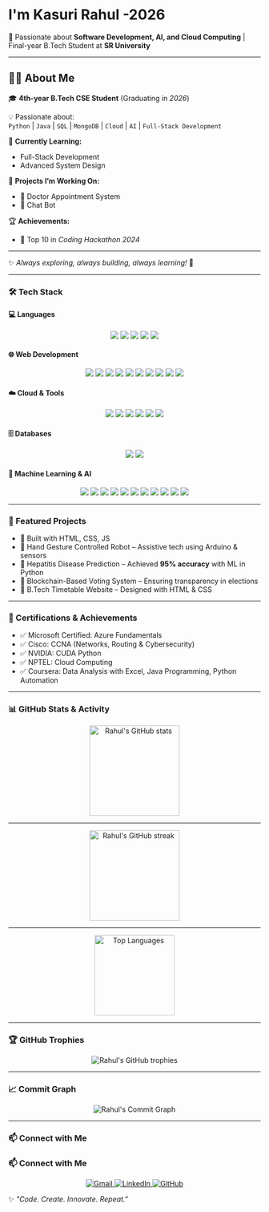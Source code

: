 #  I'm Kasuri Rahul  -2026

🚀 Passionate about **Software Development, AI, and Cloud Computing** | Final-year B.Tech Student at **SR University**  

---

## 👨‍💻 About Me  

🎓 **4th-year B.Tech CSE Student** (Graduating in *2026*)  

💡 Passionate about:  
`Python` | `Java` | `SQL` | `MongoDB` | `Cloud` | `AI` | `Full-Stack Development`  

🌱 **Currently Learning:**  
- Full-Stack Development  
- Advanced System Design  

🔭 **Projects I’m Working On:**  
- 🏥 Doctor Appointment System  
- 🤖 Chat Bot  

🏆 **Achievements:**  
- 🥇 Top 10 in *Coding Hackathon 2024*  

---
✨ *Always exploring, always building, always learning!* 🚀 

---

### 🛠️ Tech Stack  

#### 💻 Languages  
<p align="center">
  <img src="https://img.shields.io/badge/Python-3776AB?style=for-the-badge&logo=python&logoColor=white"/>
  <img src="https://img.shields.io/badge/C-00599C?style=for-the-badge&logo=c&logoColor=white"/>
  <img src="https://img.shields.io/badge/Java-007396?style=for-the-badge&logo=java&logoColor=white"/>
  <img src="https://img.shields.io/badge/SQL-4479A1?style=for-the-badge&logo=mysql&logoColor=white"/>
  <img src="https://img.shields.io/badge/JavaScript-F7DF1E?style=for-the-badge&logo=javascript&logoColor=black"/>
</p>

#### 🌐 Web Development  
<p align="center">
  <img src="https://img.shields.io/badge/HTML5-E34F26?style=for-the-badge&logo=html5&logoColor=white"/>
  <img src="https://img.shields.io/badge/CSS3-1572B6?style=for-the-badge&logo=css3&logoColor=white"/>
  <img src="https://img.shields.io/badge/JavaScript-F7DF1E?style=for-the-badge&logo=javascript&logoColor=black"/>
  <img src="https://img.shields.io/badge/Node.js-339933?style=for-the-badge&logo=node.js&logoColor=white"/>
  <img src="https://img.shields.io/badge/Express.js-000000?style=for-the-badge&logo=express&logoColor=white"/>
  <img src="https://img.shields.io/badge/React-61DAFB?style=for-the-badge&logo=react&logoColor=black"/>
  <img src="https://img.shields.io/badge/React_Native-61DAFB?style=for-the-badge&logo=react&logoColor=black"/>
  <img src="https://img.shields.io/badge/MongoDB-47A248?style=for-the-badge&logo=mongodb&logoColor=white"/>
  <img src="https://img.shields.io/badge/Tailwind_CSS-06B6D4?style=for-the-badge&logo=tailwindcss&logoColor=white"/>
  <img src="https://img.shields.io/badge/Bootstrap-7952B3?style=for-the-badge&logo=bootstrap&logoColor=white"/>
</p>

#### ☁️ Cloud & Tools  
<p align="center">
  <img src="https://img.shields.io/badge/Azure-0078D4?style=for-the-badge&logo=microsoft-azure&logoColor=white"/>
  <img src="https://img.shields.io/badge/NVIDIA_CUDA-76B900?style=for-the-badge&logo=nvidia&logoColor=white"/>
  <img src="https://img.shields.io/badge/Git-F05032?style=for-the-badge&logo=git&logoColor=white"/>
  <img src="https://img.shields.io/badge/GitHub-181717?style=for-the-badge&logo=github&logoColor=white"/>
  <img src="https://img.shields.io/badge/VS_Code-007ACC?style=for-the-badge&logo=visual-studio-code&logoColor=white"/>
  <img src="https://img.shields.io/badge/Postman-FF6C37?style=for-the-badge&logo=postman&logoColor=white"/>
</p>

#### 🗄️ Databases  
<p align="center">
  <img src="https://img.shields.io/badge/MySQL-4479A1?style=for-the-badge&logo=mysql&logoColor=white"/>
  <img src="https://img.shields.io/badge/MongoDB-47A248?style=for-the-badge&logo=mongodb&logoColor=white"/>
</p>

#### 🤖 Machine Learning & AI  
<p align="center">
  <img src="https://img.shields.io/badge/TensorFlow-FF6F00?style=for-the-badge&logo=tensorflow&logoColor=white"/>
  <img src="https://img.shields.io/badge/Keras-D00000?style=for-the-badge&logo=keras&logoColor=white"/>
  <img src="https://img.shields.io/badge/Scikit--Learn-F7931E?style=for-the-badge&logo=scikit-learn&logoColor=white"/>
  <img src="https://img.shields.io/badge/Pandas-150458?style=for-the-badge&logo=pandas&logoColor=white"/>
  <img src="https://img.shields.io/badge/NumPy-013243?style=for-the-badge&logo=numpy&logoColor=white"/>
  <img src="https://img.shields.io/badge/Random%20Forest-228B22?style=for-the-badge"/>
  <img src="https://img.shields.io/badge/Logistic%20Regression-1E90FF?style=for-the-badge"/>
  <img src="https://img.shields.io/badge/Decision%20Trees-8B0000?style=for-the-badge"/>
  <img src="https://img.shields.io/badge/SVM-800080?style=for-the-badge"/>
  <img src="https://img.shields.io/badge/KNN-FFD700?style=for-the-badge"/>
  <img src="https://img.shields.io/badge/Gradient%20Boost-FF4500?style=for-the-badge"/>
</p>

---

### 📂 Featured Projects  
- 🛒 Built with HTML, CSS, JS  
- 🤖 Hand Gesture Controlled Robot – Assistive tech using Arduino & sensors  
- 🏥 Hepatitis Disease Prediction – Achieved **95% accuracy** with ML in Python  
- 🔐 Blockchain-Based Voting System – Ensuring transparency in elections  
- 📅 B.Tech Timetable Website – Designed with HTML & CSS  

---

### 🏅 Certifications & Achievements  
- ✅ Microsoft Certified: Azure Fundamentals  
- ✅ Cisco: CCNA (Networks, Routing & Cybersecurity)  
- ✅ NVIDIA: CUDA Python  
- ✅ NPTEL: Cloud Computing  
- ✅ Coursera: Data Analysis with Excel, Java Programming, Python Automation  

---

### 📊 GitHub Stats & Activity  

<p align="center">
  <img src="https://github-readme-stats.vercel.app/api?username=kasurirahul25&show_icons=true&theme=radical" alt="Rahul's GitHub stats" height="180"/>
</p>

---

<p align="center">
  <img src="https://streak-stats.demolab.com?user=kasurirahul25&theme=radical&hide_border=true" alt="Rahul's GitHub streak" height="180"/>
</p>

---

<p align="center">
  <img src="https://github-readme-stats.vercel.app/api/top-langs/?username=kasurirahul25&layout=compact&theme=radical" alt="Top Languages" height="160"/>
</p>

---

### 🏆 GitHub Trophies  

<p align="center">
  <img src="https://github-profile-trophy.vercel.app/?username=kasurirahul25&theme=radical&no-frame=true&margin-w=15&margin-h=15" alt="Rahul's GitHub trophies"/>
</p>

---

### 📈 Commit Graph  

<p align="center">
  <img src="https://github-readme-activity-graph.vercel.app/graph?username=kasurirahul25&custom_title=Commit%20Activity%20Graph&theme=react-dark&hide_border=true" alt="Rahul's Commit Graph"/>
</p>

---
### 📫 Connect with Me  

### 📫 Connect with Me  

<p align="center">
  <a href="mailto:kasurirahul6@gmail.com">
    <img src="https://img.shields.io/badge/Gmail-D14836?style=for-the-badge&logo=gmail&logoColor=white" alt="Gmail"/>
  </a>
  <a href="https://www.linkedin.com/in/kasuri-rahul-9b9274290/">
    <img src="https://img.shields.io/badge/LinkedIn-0A66C2?style=for-the-badge&logo=linkedin&logoColor=white" alt="LinkedIn"/>
  </a>
  <a href="https://github.com/kasurirahul25">
    <img src="https://img.shields.io/badge/GitHub-FFFFFF?style=for-the-badge&logo=github&logoColor=black" alt="GitHub"/>
  </a>
</p>



✨ *"Code. Create. Innovate. Repeat."*  
